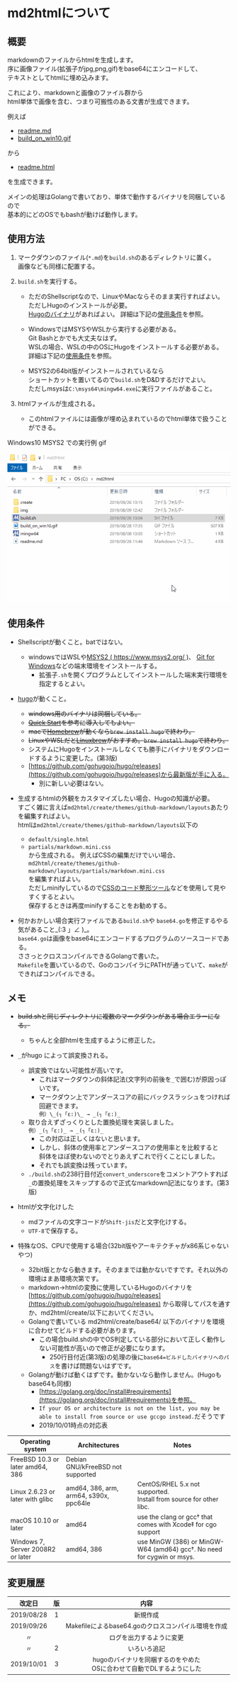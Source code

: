 # md2htmlについて

## 概要

markdownのファイルからhtmlを生成します。  
序に画像ファイル(拡張子がjpg,png,gif)をbase64にエンコードして、  
テキストとしてhtmlに埋め込みます。

これにより、markdownと画像のファイル群から  
html単体で画像を含む、つまり可搬性のある文書が生成できます。

例えば

* [readme.md](https://xcd0.com/static/20190926/readme.md)
* [build_on_win10.gif](https://xcd0.com/static/20190926/build.gif)

から

* [readme.html](https://xcd0.com/static/20190926/readme.html)

を生成できます。

メインの処理はGolangで書いており、単体で動作するバイナリを同梱しているので  
基本的にどのOSでもbashが動けば動作します。


## 使用方法

1. マークダウンのファイル(`*.md`)を`build.sh`のあるディレクトリに置く。  
画像なども同様に配置する。

1. `build.sh`を実行する。
	* ただのShellscriptなので、LinuxやMacならそのまま実行すればよい。  
	ただしHugoのインストールが必要。  
	[Hugoのバイナリ](https://github.com/gohugoio/hugo/releases)があればよい。
	詳細は下記の[使用条件](#使用条件)を参照。
	
	* WindowsではMSYSやWSLから実行する必要がある。  
	Git Bashとかでも大丈夫なはず。  
	WSLの場合、WSLの中のOSにHugoをインストールする必要がある。  
	詳細は下記の[使用条件](#使用条件)を参照。
	
	* MSYS2の64bit版がインストールされているなら  
	ショートカットを置いてるので`build.sh`をD&Dするだけでよい。  
	ただしmsysは`C:\msys64\mingw64.exe`に実行ファイルがあること。

1. htmlファイルが生成される。
	* このhtmlファイルには画像が埋め込まれているのでhtml単体で扱うことができる。

Windows10 MSYS2 での実行例 gif 

![](./build_on_win10.gif)

## 使用条件

* Shellscriptが動くこと。batではない。
	* windowsではWSLや[MSYS2 ( https://www.msys2.org/ )](https://www.msys2.org/)、
	[Git for Windows](https://gitforwindows.org/)などの端末環境をインストールする。
		* 拡張子`.sh`を開くプログラムとしてインストールした端末実行環境を指定するとよい。

* [hugo](https://gohugo.io/)が動くこと。
	* ~~windows用のバイナリは同梱している。~~
	* ~~[Quick Start](https://gohugo.io/getting-started/quick-start/)を参考に導入してもよい。~~
	* ~~macで[Homebrew](https://brew.sh/index_ja)が動くなら`brew install hugo`で終わり。~~
	* ~~LinuxやWSLだと[Linuxbrew](https://docs.brew.sh/Homebrew-on-Linux)がおすすめ。`brew install hugo`で終わり。~~
	* システムにHugoをインストールしなくても勝手にバイナリをダウンロードするように変更した。(第3版)
	* [https://github.com/gohugoio/hugo/releases](https://github.com/gohugoio/hugo/releases)から最新版が手に入る。
		* 別に新しい必要はない。

* 生成するhtmlの外観をカスタマイズしたい場合、Hugoの知識が必要。  
すごく雑に言えば`md2html/create/themes/github-markdown/layouts`あたりを編集すればよい。  
htmlは`md2html/create/themes/github-markdown/layouts`以下の
	* `default/single.html`
	* `partials/markdown.mini.css`  
から生成される。
例えばCSSの編集だけでいい場合、  
`md2html/create/themes/github-markdown/layouts/partials/markdown.mini.css`  
を編集すればよい。  
ただしminifyしているので[CSSのコード整形ツール](https://lab.syncer.jp/Tool/CSS-PrettyPrint/)などを使用して見やすくするとよい。  
保存するときは再度minifyすることをお勧めする。

* 何かおかしい場合実行ファイルである`build.sh`や
`base64.go`を修正するやる気があること_(:3 」∠ )_。  
`base64.go`は画像をbase64にエンコードするプログラムのソースコードである。  
ささっとクロスコンパイルできるGolangで書いた。  
`Makefile`を置いているので、GoのコンパイラにPATHが通っていて、`make`ができればコンパイルできる。

## メモ

* ~~build.shと同じディレクトリに複数のマークダウンがある場合エラーになる。~~
	* ちゃんと全部htmlを生成するように修正した。

* `_`がhugo によって誤変換される。
	* 誤変換ではない可能性が高いです。
		* これはマークダウンの斜体記法(文字列の前後を`_`で囲む)が原因っぽいです。
		* マークダウン上でアンダースコアの前にバックスラッシュをつければ回避できます。  
		`例）\_(┐「ε:)\_ → _(┐「ε:)_`
	* 取り合えずざっくりとした置換処理を実装しました。  
	`例）_(┐「ε:)_ → _(┐「ε:)_`
		* この対応は正しくはないと思います。
		* しかし、斜体の使用率とアンダースコアの使用率とを比較すると  
		斜体をほぼ使わないのでとりあえずこれで行くことにしました。
		* それでも誤変換は残っています。
	* `./build.sh`の238行目付近`convert_underscore`をコメントアウトすれば  
	`_`の置換処理をスキップするので正式なmarkdown記法になります。(第3版)

* htmlが文字化けした
	* mdファイルの文字コードが`Shift-jis`だと文字化けする。
	* `UTF-8`で保存する。

* 特殊なOS、CPUで使用する場合(32bit版やアーキテクチャがx86系じゃないやつ)
	* 32bit版とかなら動きます。そのままでは動かないですです。それ以外の環境はまあ環境次第です。
	* markdown→htmlの変換に使用しているHugoのバイナリを
	[https://github.com/gohugoio/hugo/releases](https://github.com/gohugoio/hugo/releases)
	から取得してパスを通すか、md2html/create/以下においてください。
	* Golangで書いている md2html/create/base64/ 以下のバイナリを環境に合わせてビルドする必要があります。
		* この場合build.shの中でOS判定している部分において正しく動作しない可能性が高いので修正が必要になります。
			* 250行目付近(第3版)の処理の後に`base64=ビルドしたバイナリへのパス`を書けば問題ないはずです。
	* Golangが動けば動くはずです。動かないなら動作しません。(Hugoもbase64も同様)
		* [https://golang.org/doc/install#requirements](https://golang.org/doc/install#requirements)を参照。
		* `If your OS or architecture is not on the list, you may be able to install from source or use gccgo instead.`だそうです
		* 2019/10/01時点の対応表

|Operating system	|	Architectures	|	Notes |
|---|---|---|
|FreeBSD 10.3 or later	amd64, 386	|	Debian GNU/kFreeBSD not supported |
|Linux 2.6.23 or later with glibc	|	amd64, 386, arm, arm64, s390x, ppc64le	|	CentOS/RHEL 5.x not supported.<br> Install from source for other libc. |
|macOS 10.10 or later	|	amd64	|	use the clang or gcc† that comes with Xcode‡ for cgo support |
|Windows 7, Server 2008R2 or later	|	amd64, 386	|	use MinGW (386) or MinGW-W64 (amd64) gcc†. No need for cygwin or msys. |


## 変更履歴

|改定日		|版		|内容					|
|:---:|:---:|:---:|
|2019/08/28	|1		|新規作成				|
|2019/09/26	|		|Makefileによるbase64.goのクロスコンパイル環境を作成|
|〃	|		|ログを出力するように変更|
|〃	|2		|いろいろ追記|
|2019/10/01	|3		|hugoのバイナリを同梱するのをやめた<br>OSに合わせて自動でDLするようにした|

